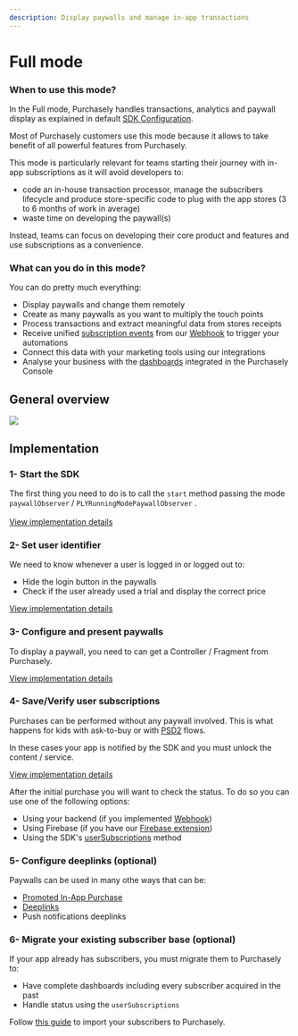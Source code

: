 ```yaml
---
description: Display paywalls and manage in-app transactions
---
```


# Full mode

### When to use this mode?

In the Full mode, Purchasely handles transactions, analytics and paywall display as explained in default [SDK Configuration](config-appendices/).

Most of Purchasely customers use this mode because it allows to take benefit of all powerful features from Purchasely.

This mode is particularly relevant for teams starting their journey with in-app subscriptions as it will avoid developers to:

* code an in-house transaction processor, manage the subscribers lifecycle and produce store-specific code to plug with the app stores (3 to 6 months of work in average)
* waste time on developing the paywall(s)

Instead, teams can focus on developing their core product and features and use subscriptions as a convenience.

### What can you do in this mode?

You can do pretty much everything:

* Display paywalls and change them remotely
* Create as many paywalls as you want to multiply the touch points
* Process transactions and extract meaningful data from stores receipts
* Receive unified [subscription events](../../analytics/events/webhook-events/subscription-events.md) from our [Webhook](../../integrations/webhook-1/) to trigger your automations
* Connect this data with your marketing tools using our integrations
* Analyse your business with the [dashboards](../../analytics/dashboards/introduction.md) integrated in the Purchasely Console

## General overview

![](https://files.gitbook.com/v0/b/gitbook-x-prod.appspot.com/o/spaces%2FGgUdOzhqa07uh7nB2iZA%2Fuploads%2FQ9HnKR8on9VMAljYQ2qR%2Ffull%20animated.gif?alt=media\&token=87810d9c-d9a7-4875-aed8-76e1f66f2db5)

## Implementation

### 1- Start the SDK

The first thing you need to do is to call the `start` method passing the mode `paywallObserver` / `PLYRunningModePaywallObserver` .\
\
[View implementation details](config-appendices/start-the-sdk.md)

### 2- Set user identifier

We need to know whenever a user is logged in or logged out to:

* Hide the login button in the paywalls
* Check if the user already used a trial and display the correct price

[View implementation details](config-appendices/set-user-id.md)

### 3- Configure and present paywalls

To display a paywall, you need to can get a Controller / Fragment from Purchasely.

[View implementation details](config-appendices/present-paywalls.md)

### 4- Save/Verify user subscriptions

Purchases can be performed without any paywall involved. This is what happens for kids with ask-to-buy or with [PSD2](https://developer.apple.com/support/psd2/) flows.

In these cases your app is notified by the SDK and you must unlock the content / service.

[View implementation details](config-appendices/unlock-content-service.md)

After the initial purchase you will want to check the status. To do so you can use one of the following options:

* Using your backend (if you implemented [Webhook](../../integrations/webhook-1/))
* Using Firebase (if you have our [Firebase extension](https://github.com/Purchasely/Purchasely-Firebase-Extension))
* Using the SDK's [userSubscriptions](../../advanced-features/subscription-status.md) method

### 5- Configure deeplinks (optional)

Paywalls can be used in many othe ways that can be:

* [Promoted In-App Purchase](../../advanced-features/promoting-your-products/promoting-in-app-purchases.md)
* [Deeplinks](../../advanced-features/deeplinks-and-automations.md)
* Push notifications deeplinks

### 6- Migrate your existing subscriber base (optional)

If your app already has subscribers, you must migrate them to Purchasely to:

* Have complete dashboards including every subscriber acquired in the past
* Handle status using the `userSubscriptions`

Follow [this guide](../../faq/migration-guides/migrate-from-an-existing-setup.md) to import your subscribers to Purchasely.
